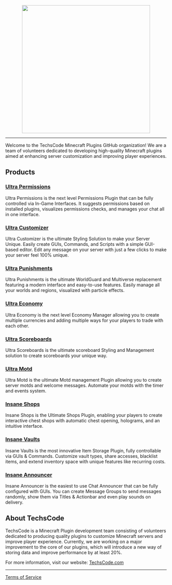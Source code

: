 <p align="center">
  <img src="https://techscode.com/static/media/TechsCodeLogoLight.e77fa8d227639ee00b30.png" width="400">
</p>

---

Welcome to the TechsCode Minecraft Plugins GitHub organization! We are a team of volunteers dedicated to developing high-quality Minecraft plugins aimed at enhancing server customization and improving player experiences.

## Products

### [Ultra Permissions](https://ultrapermissions.com/)
Ultra Permissions is the next level Permissions Plugin that can be fully controlled via In-Game Interfaces. It suggests permissions based on installed plugins, visualizes permissions checks, and manages your chat all in one interface.

### [Ultra Customizer](https://ultracustomizer.com/)
Ultra Customizer is the ultimate Styling Solution to make your Server Unique. Easily create GUIs, Commands, and Scripts with a simple GUI-based editor. Edit any message on your server with just a few clicks to make your server feel 100% unique.

### [Ultra Punishments](https://ultrapunishments.com/)
Ultra Punishments is the ultimate WorldGuard and Multiverse replacement featuring a modern interface and easy-to-use features. Easily manage all your worlds and regions, visualized with particle effects.

### [Ultra Economy](https://ultraeconomy.com/)
Ultra Economy is the next level Economy Manager allowing you to create multiple currencies and adding multiple ways for your players to trade with each other.

### [Ultra Scoreboards](https://ultrascoreboards.com/)
Ultra Scoreboards is the ultimate scoreboard Styling and Management solution to create scoreboards your unique way.

### [Ultra Motd](https://ultramotd.com/)
Ultra Motd is the ultimate Motd management Plugin allowing you to create server motds and welcome messages. Automate your motds with the timer and events system.

### [Insane Shops](https://insaneshops.com/)
Insane Shops is the Ultimate Shops Plugin, enabling your players to create interactive chest shops with automatic chest opening, holograms, and an intuitive interface.

### [Insane Vaults](https://insanevaults.com/)
Insane Vaults is the most innovative Item Storage Plugin, fully controllable via GUIs & Commands. Customize vault types, share accesses, blacklist items, and extend inventory space with unique features like recurring costs.

### [Insane Announcer](https://insaneannouncer.com/)
Insane Announcer is the easiest to use Chat Announcer that can be fully configured with GUIs. You can create Message Groups to send messages randomly, show them via Titles & Actionbar and even play sounds on delivery.

## About TechsCode

TechsCode is a Minecraft Plugin development team consisting of volunteers dedicated to producing quality plugins to customize Minecraft servers and improve player experience. Currently, we are working on a major improvement to the core of our plugins, which will introduce a new way of storing data and improve performance by at least 20%.

For more information, visit our website: [TechsCode.com](https://techscode.com/)

---

[Terms of Service](https://techscode.com/terms-of-service)
